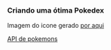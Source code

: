### Criando uma ótima Pokedex

<p>Imagem do icone gerado <a href="https://www.websiteplanet.com/pt-br/webtools/favicon-generator/">por aqui</a></p>

<p><a href="https://pokeapi.co/">API de pokemons</a></p>
